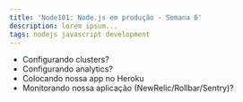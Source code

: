 ```yaml
---
title: 'Node101: Node.js em produção - Semana 6'
description: lorem ipsum...
tags: nodejs javascript development
---
```

* Configurando clusters?
* Configurando analytics?
* Colocando nossa app no Heroku
* Monitorando nossa aplicação (NewRelic/Rollbar/Sentry)?
